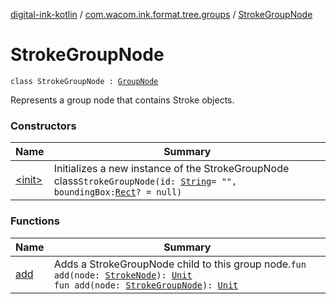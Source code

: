 [digital-ink-kotlin](../../index.md) / [com.wacom.ink.format.tree.groups](../index.md) / [StrokeGroupNode](./index.md)

# StrokeGroupNode

`class StrokeGroupNode : `[`GroupNode`](../-group-node/index.md)

Represents a group node that contains Stroke objects.

### Constructors

| Name | Summary |
|---|---|
| [&lt;init&gt;](-init-.md) | Initializes a new instance of the StrokeGroupNode class`StrokeGroupNode(id: `[`String`](https://kotlinlang.org/api/latest/jvm/stdlib/kotlin/-string/index.html)` = "", boundingBox: `[`Rect`](../../com.wacom.ink.math/-rect/index.md)`? = null)` |

### Functions

| Name | Summary |
|---|---|
| [add](add.md) | Adds a StrokeGroupNode child to this group node.`fun add(node: `[`StrokeNode`](../../com.wacom.ink.format.tree.nodes/-stroke-node/index.md)`): `[`Unit`](https://kotlinlang.org/api/latest/jvm/stdlib/kotlin/-unit/index.html)<br>`fun add(node: `[`StrokeGroupNode`](./index.md)`): `[`Unit`](https://kotlinlang.org/api/latest/jvm/stdlib/kotlin/-unit/index.html) |
